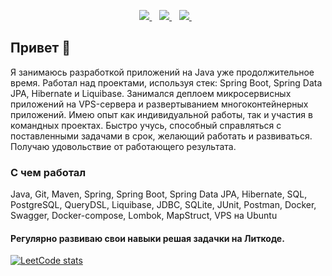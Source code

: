 <p align='center'>
  <a href="https://www.linkedin.com/in/евгений-гулак-95987458/">
    <img src="https://img.shields.io/badge/linkedin-%230077B5.svg?&style=for-the-badge&logo=linkedin&logoColor=white" />
  </a>&nbsp;&nbsp;
  <a href="https://t.me/JenyaGulak">
    <img src="https://img.shields.io/badge/Telegram-2CA5E0?style=for-the-badge&logo=telegram&logoColor=white" />
  </a>&nbsp;&nbsp;
  <a href="https://leetcode.com/gulllak/">
    <img src="https://img.shields.io/badge/-LeetCode-FFA116?style=for-the-badge&logo=LeetCode&logoColor=black" />
  </a>&nbsp;&nbsp;
</p>

<h2 align="left">Привет 👋 </h2>

Я занимаюсь разработкой приложений на Java уже продолжительное время. Работал над проектами, используя стек: Spring Boot, Spring Data JPA, Hibernate и Liquibase. Занимался деплоем микросервисных приложений на VPS-сервера и развертыванием многоконтейнерных приложений.
Имею опыт как индивидуальной работы, так и участия в командных проектах. Быстро учусь, способный справляться с поставленными задачами в срок, желающий работать и развиваться. Получаю удовольствие от работающего результата.

### С чем работал
Java, Git, Maven, Spring, Spring Boot, Spring Data JPA, Hibernate, SQL, PostgreSQL, QueryDSL, Liquibase, JDBC, SQLite, JUnit, Postman, Docker, Swagger, Docker-compose, Lombok, MapStruct, VPS на Ubuntu

#### Регулярно развиваю свои навыки решая задачки на Литкоде.
[![LeetCode stats](https://leetcode-stats-six.vercel.app/?username=gulllak&theme=dark)](https://github.com/KnlnKS/leetcode-stats)

<!--
**gulllak/gulllak** is a ✨ _special_ ✨ repository because its `README.md` (this file) appears on your GitHub profile.

Here are some ideas to get you started:

- 🔭 I’m currently working on ...
- 🌱 I’m currently learning ...
- 👯 I’m looking to collaborate on ...
- 🤔 I’m looking for help with ...
- 💬 Ask me about ...
- 📫 How to reach me: ...
- 😄 Pronouns: ...
- ⚡ Fun fact: ...
-->
